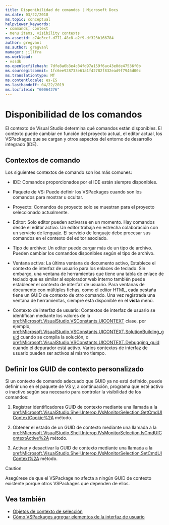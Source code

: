 ```yaml
---
title: Disponibilidad de comandos | Microsoft Docs
ms.date: 03/22/2018
ms.topic: conceptual
helpviewer_keywords:
- commands, context
- menu items, visibility contexts
ms.assetid: c74e3ccf-d771-48c8-a2f9-df323b166784
author: gregvanl
ms.author: gregvanl
manager: jillfra
ms.workload:
- vssdk
ms.openlocfilehash: 7dfe8a6b3e4c84fd97a159f6ac43e0de47536f0b
ms.sourcegitcommit: 1fc6ee928733e61a1f42782f832ead9f7946d00c
ms.translationtype: MT
ms.contentlocale: es-ES
ms.lasthandoff: 04/22/2019
ms.locfileid: "60064276"
---
```

# <a name="command-availability"></a>Disponibilidad de los comandos

El contexto de Visual Studio determina qué comandos están disponibles. El contexto puede cambiar en función del proyecto actual, el editor actual, los VSPackages que se cargan y otros aspectos del entorno de desarrollo integrado (IDE).

## <a name="command-contexts"></a>Contextos de comando

Los siguientes contextos de comando son los más comunes:

- IDE: Comandos proporcionados por el IDE están siempre disponibles.

- Paquete de VS: Puede definir los VSPackages cuando son los comandos para mostrar u ocultar.

- Proyecto: Comandos de proyecto solo se muestran para el proyecto seleccionado actualmente.

- Editor: Solo editor pueden activarse en un momento. Hay comandos desde el editor activo. Un editor trabaja en estrecha colaboración con un servicio de lenguaje. El servicio de lenguaje debe procesar sus comandos en el contexto del editor asociado.

- Tipo de archivo: Un editor puede cargar más de un tipo de archivo. Pueden cambiar los comandos disponibles según el tipo de archivo.

- Ventana activa: La última ventana de documento activo, Establece el contexto de interfaz de usuario para los enlaces de teclado. Sin embargo, una ventana de herramientas que tiene una tabla de enlace de teclado que es similar al explorador web interno también puede establecer el contexto de interfaz de usuario. Para ventanas de documento con múltiples fichas, como el editor HTML, cada pestaña tiene un GUID de contexto de otro comando. Una vez registrada una ventana de herramientas, siempre está disponible en el **vista** menú.

- Contexto de interfaz de usuario: Contextos de interfaz de usuario se identifican mediante los valores de la <xref:Microsoft.VisualStudio.VSConstants.UICONTEXT> clase, por ejemplo, <xref:Microsoft.VisualStudio.VSConstants.UICONTEXT.SolutionBuilding_guid> cuando se compila la solución, o <xref:Microsoft.VisualStudio.VSConstants.UICONTEXT.Debugging_guid> cuando el depurador está activo. Varios contextos de interfaz de usuario pueden ser activos al mismo tiempo.

## <a name="define-custom-context-guids"></a>Definir los GUID de contexto personalizado

Si un contexto de comando adecuado que GUID ya no está definido, puede definir uno en el paquete de VS y, a continuación, programa que esté activo o inactivo según sea necesario para controlar la visibilidad de los comandos:

1. Registrar identificadores GUID de contexto mediante una llamada a la <xref:Microsoft.VisualStudio.Shell.Interop.IVsMonitorSelection.GetCmdUIContextCookie%2A> método.

2. Obtener el estado de un GUID de contexto mediante una llamada a la <xref:Microsoft.VisualStudio.Shell.Interop.IVsMonitorSelection.IsCmdUIContextActive%2A> método.

3. Activar y desactivar la GUID de contexto mediante una llamada a la <xref:Microsoft.VisualStudio.Shell.Interop.IVsMonitorSelection.SetCmdUIContext%2A> método.

> [!CAUTION]
> Asegúrese de que el VSPackage no afecta a ningún GUID de contexto existente porque otros VSPackages que dependen de ellos.

## <a name="see-also"></a>Vea también

- [Objetos de contexto de selección](../../extensibility/internals/selection-context-objects.md)
- [Cómo VSPackages agregar elementos de la interfaz de usuario](../../extensibility/internals/how-vspackages-add-user-interface-elements.md)